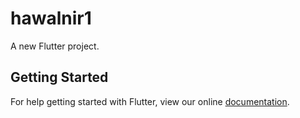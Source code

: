 # hawalnir1

A new Flutter project.

## Getting Started

For help getting started with Flutter, view our online
[documentation](https://flutter.io/).
